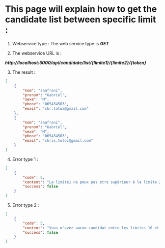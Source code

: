 # This page will explain how to get the candidate list between specific limit :

1. Webservice type : 
The web service type is ***GET***

2. The webservice URL is : 

***http://localhost:5000/api/candidate/list/{limite1}/{limite2}/{token}***

3. The result : 

```json
[
    {
        "nom": "zaafrani",
        "prenom": "Gabriel",
        "sexe": "M",
        "phone": "065434563",
        "email": "chr.totoz@gmail.com"
    },
    {
        "nom": "zaafrani",
        "prenom": "Gabriel",
        "sexe": "M",
        "phone": "065434563",
        "email": "chris.totoz@gmail.com"
    }
]
```

4. Error type 1 :

```json
[
    {
        "code": 5,
        "content": "La limite1 ne peux pas etre supérieur à la limite 2",
        "success": false
    }
]
```

5. Error type 2 : 

```json
[
    {
        "code": 5,
        "content": "Vous n'avez aucun candidat entre les limites 10 et 200",
        "success": false
    }
]
```
